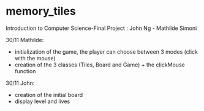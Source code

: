 # memory_tiles
Introduction to Computer Science-Final Project
: John Ng - Mathilde Simoni

30/11 Mathilde: 
- initialization of the game, the player can choose between 3 modes (click with the mouse)
- creation of the 3 classes (Tiles, Board and Game) + the clickMouse function

30/11 John:
- creation of the initial board
- display level and lives


